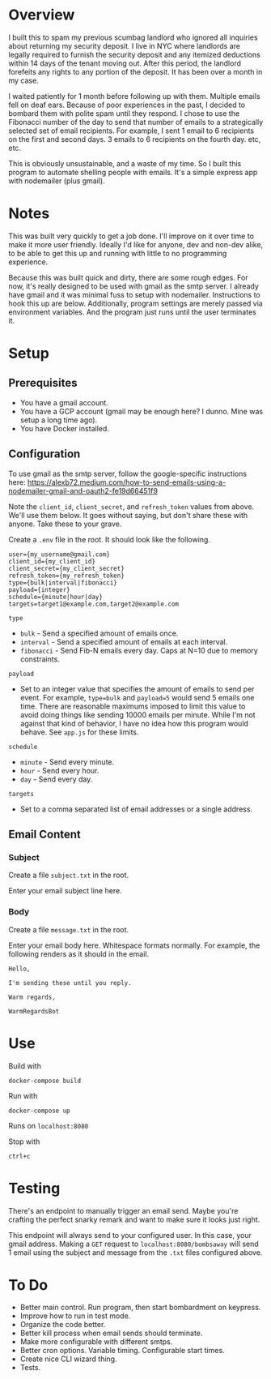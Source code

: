 # Overview
I built this to spam my previous scumbag landlord who ignored all inquiries about returning my security deposit.
I live in NYC where landlords are legally required to furnish the security deposit and any itemized deductions 
within 14 days of the tenant moving out. After this period, the landlord forefeits any rights to any portion of 
the deposit. It has been over a month in my case.

I waited patiently for 1 month before following up with them. Multiple emails fell on deaf ears. Because of poor experiences in the past, I decided to bombard them with polite spam until they respond. I chose to use the Fibonacci number of the day to send that number of emails to a strategically selected set of email recipients. For example, I sent 1 email to 6 recipients on the first and second days. 3 emails to 6 recipients on the fourth day. etc, etc.

This is obviously unsustainable, and a waste of my time. So I built this program to automate shelling people with emails. It's a simple express app with nodemailer (plus gmail).

# Notes
This was built very quickly to get a job done. I'll improve on it over time to make it more user friendly. Ideally I'd like for anyone, dev and non-dev alike, to be able to get this up and running with little to no programming experience.

Because this was built quick and dirty, there are some rough edges. For now, it's really designed to be used with gmail as the smtp server. I already have gmail and it was minimal fuss to setup with nodemailer. Instructions to hook this up are below. Additionally, program settings are merely passed via environment variables. And the program just runs until the user terminates it.

# Setup
## Prerequisites
- You have a gmail account.
- You have a GCP account (gmail may be enough here? I dunno. Mine was setup a long time ago).
- You have Docker installed.

## Configuration
To use gmail as the smtp server, follow the google-specific instructions here: https://alexb72.medium.com/how-to-send-emails-using-a-nodemailer-gmail-and-oauth2-fe19d66451f9

Note the `client_id`, `client_secret`, and `refresh_token` values from above. We'll use them below. It goes without saying, but don't share these with anyone. Take these to your grave.

Create a `.env` file in the root. It should look like the following.
```
user={my_username@gmail.com}
client_id={my_client_id}
client_secret={my_client_secret}
refresh_token={my_refresh_token}
type={bulk|interval|fibonacci}
payload={integer}
schedule={minute|hour|day}
targets=target1@example.com,target2@example.com
```

`type`
- `bulk` - Send a specified amount of emails once.
- `interval` - Send a specified amount of emails at each interval.
- `fibonacci` - Send Fib-N emails every day. Caps at N=10 due to memory constraints.

`payload`
- Set to an integer value that specifies the amount of emails to send per event. For example, `type=bulk` and `payload=5` would send 5 emails one time. There are reasonable maximums imposed to limit this value to avoid doing things like sending 10000 emails per minute. While I'm not against that kind of behavior, I have no idea how this program would behave. See `app.js` for these limits.

`schedule`
 - `minute` - Send every minute.
 - `hour` - Send every hour.
 - `day` - Send every day.

`targets`
- Set to a comma separated list of email addresses or a single address.

## Email Content
### Subject
Create a file `subject.txt` in the root.

Enter your email subject line here.

### Body
Create a file `message.txt` in the root.

Enter your email body here. Whitespace formats normally. For example, the following renders as it should in the email.
```
Hello,

I'm sending these until you reply.

Warm regards,

WarmRegardsBot
```

# Use
Build with

`docker-compose build`

Run with

`docker-compose up`

Runs on `localhost:8080`

Stop with

`ctrl+c`

# Testing
There's an endpoint to manually trigger an email send. Maybe you're crafting the perfect snarky remark and want to make sure it looks just right.

This endpoint will always send to your configured user. In this case, your gmail address.
Making a `GET` request to `localhost:8080/bombsaway` will send 1 email using the subject and message from the `.txt` files configured above.

# To Do
- Better main control. Run program, then start bombardment on keypress.
- Improve how to run in test mode.
- Organize the code better.
- Better kill process when email sends should terminate.
- Make more configurable with different smtps.
- Better cron options. Variable timing. Configurable start times.
- Create nice CLI wizard thing.
- Tests. 
